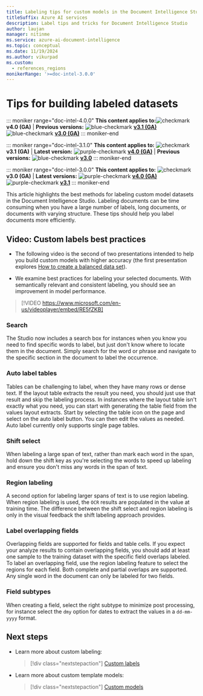 ```yaml
---
title: Labeling tips for custom models in the Document Intelligence Studio
titleSuffix: Azure AI services
description: Label tips and tricks for Document Intelligence Studio
author: laujan
manager: nitinme
ms.service: azure-ai-document-intelligence
ms.topic: conceptual
ms.date: 11/19/2024
ms.author: vikurpad
ms.custom:
  - references_regions
monikerRange: '>=doc-intel-3.0.0'
---
```



# Tips for building labeled datasets

::: moniker range="doc-intel-4.0.0"
**This content applies to:**![checkmark](../media/yes-icon.png) **v4.0 (GA)** | **Previous versions:** ![blue-checkmark](../media/blue-yes-icon.png) [**v3.1 (GA)**](?view=doc-intel-3.1.0&preserve-view=tru) ![blue-checkmark](../media/blue-yes-icon.png) [**v3.0 (GA)**](?view=doc-intel-3.0.0&preserve-view=tru)
::: moniker-end

::: moniker range="doc-intel-3.1.0"
**This content applies to:** ![checkmark](../media/yes-icon.png) **v3.1 (GA)** | **Latest version:** ![purple-checkmark](../media/purple-yes-icon.png) [**v4.0 (GA)**](?view=doc-intel-4.0.0&preserve-view=true) | **Previous versions:** ![blue-checkmark](../media/blue-yes-icon.png) [**v3.0**](?view=doc-intel-3.0.0&preserve-view=true)
::: moniker-end

::: moniker range="doc-intel-3.0.0"
**This content applies to:** ![checkmark](../media/yes-icon.png) **v3.0 (GA)** | **Latest versions:** ![purple-checkmark](../media/purple-yes-icon.png) [**v4.0 (GA)**](?view=doc-intel-4.0.0&preserve-view=true) ![purple-checkmark](../media/purple-yes-icon.png) [**v3.1**](?view=doc-intel-3.1.0&preserve-view=true)
::: moniker-end

This article highlights the best methods for labeling custom model datasets in the Document Intelligence Studio. Labeling documents can be time consuming when you have a large number of labels, long documents, or documents with varying structure. These tips should help you label documents more efficiently.

## Video: Custom labels best practices

* The following video is the second of two presentations intended to help you build custom models with higher accuracy (the first presentation explores [How to create a balanced data set](custom-labels.md#video-custom-label-tips-and-pointers)).

* We examine best practices for labeling your selected documents. With semantically relevant and consistent labeling, you should see an improvement in model performance.

> [!VIDEO https://www.microsoft.com/en-us/videoplayer/embed/RE5fZKB]

### Search

The Studio now includes a search box for instances when you know you need to find specific words to label, but just don't know where to locate them in the document. Simply search for the word or phrase and navigate to the specific section in the document to label the occurrence.

### Auto label tables

Tables can be challenging to label, when they have many rows or dense text. If the layout table extracts the result you need, you should just use that result and skip the labeling process. In instances where the layout table isn't exactly what you need, you can start with generating the table field from the values layout extracts. Start by selecting the table icon on the page and select on the auto label button. You can then edit the values as needed. Auto label currently only supports single page tables.

### Shift select

When labeling a large span of text, rather than mark each word in the span, hold down the shift key as you're selecting the words to speed up labeling and ensure you don't miss any words in the span of text.

### Region labeling

A second option for labeling larger spans of text is to use region labeling. When region labeling is used, the `OCR` results are populated in the value at training time. The difference between the shift select and region labeling is only in the visual feedback the shift labeling approach provides.

### Label overlapping fields

Overlapping fields are supported for fields and table cells. If you expect your analyze results to contain overlapping fields, you should add at least one sample to the training dataset with the specific field overlaps labeled. To label an overlapping field, use the region labeling feature to select the regions for each field. Both complete and partial overlaps are supported. Any single word in the document can only be labeled for two fields.

### Field subtypes

When creating a field, select the right subtype to minimize post processing, for instance select the ```dmy``` option for dates to extract the values in a ```dd-mm-yyyy``` format.

## Next steps

* Learn more about custom labeling:

  > [!div class="nextstepaction"]
  > [Custom labels](custom-labels.md)

* Learn more about custom template models:

  > [!div class="nextstepaction"]
  > [Custom models](custom-template.md)

